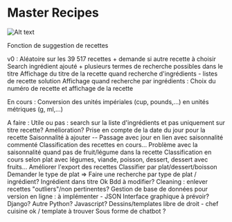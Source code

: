 # Master Recipes

![Alt text](https://github.com/AmandinePingetPhD/Master_Recipes/blob/4efaa09bfe8488401f3fcd69b38ab75adf38e8fb/Welcome_Master-Recipe.png)

Fonction de suggestion de recettes

v0 : Aléatoire sur les 39 517 recettes + demande si autre recette à choisir
Search ingrédient ajouté + plusieurs termes de recherche possibles dans le titre
Affichage du titre de la recette quand recherche d'ingrédients - listes de recette solution
Affichage quand recherche par ingrédients : Choix du numéro de recette et affichage de la recette


En cours :
Conversion des unités impériales (cup, pounds,...) en unités métriques (g, ml,...)


A faire : 
Utile ou pas : search sur la liste d'ingrédients et pas uniquement sur titre recette? Amélioration?
Prise en compte de la date du jour pour la recette
Saisonnalité à ajouter -- Passage avec jour en lien avec saisonnalité commenté
Classification des recettes en cours... Problème avec la saisonnalité quand pas de fruit/légume dans la recette
Classification en cours selon plat avec légumes, viande, poisson, dessert, dessert avec fruits...
Améliorer l'export des recettes
Classifier par plat/dessert/boisson
Demander le type de plat => Faire une recherche par type de plat / ingrédient? Ingrédient dans titre Ok
Bdd à modifier? Cleaning : enlever recettes "outliers"/non pertinentes? 
Gestion de base de données pour version en ligne : à implémenter - JSON 
Interface graphique à prévoir? Django? Autre Python? Javascript?
Dessins/templates libre de droit - chef cuisine ok / template à trouver
Sous forme de chatbot ? 
